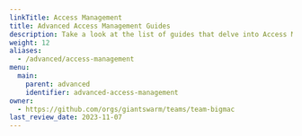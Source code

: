 ```yaml
---
linkTitle: Access Management
title: Advanced Access Management Guides
description: Take a look at the list of guides that delve into Access Management and its components.
weight: 12
aliases:
  - /advanced/access-management
menu:
  main:
    parent: advanced
    identifier: advanced-access-management
owner:
  - https://github.com/orgs/giantswarm/teams/team-bigmac
last_review_date: 2023-11-07
---
```

